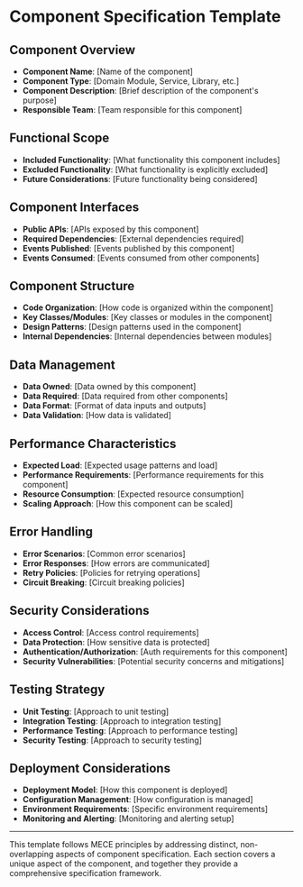 # Component Specification Template

## Component Overview

- **Component Name**: [Name of the component]
- **Component Type**: [Domain Module, Service, Library, etc.]
- **Component Description**: [Brief description of the component's purpose]
- **Responsible Team**: [Team responsible for this component]

## Functional Scope

- **Included Functionality**: [What functionality this component includes]
- **Excluded Functionality**: [What functionality is explicitly excluded]
- **Future Considerations**: [Future functionality being considered]

## Component Interfaces

- **Public APIs**: [APIs exposed by this component]
- **Required Dependencies**: [External dependencies required]
- **Events Published**: [Events published by this component]
- **Events Consumed**: [Events consumed from other components]

## Component Structure

- **Code Organization**: [How code is organized within the component]
- **Key Classes/Modules**: [Key classes or modules in the component]
- **Design Patterns**: [Design patterns used in the component]
- **Internal Dependencies**: [Internal dependencies between modules]

## Data Management

- **Data Owned**: [Data owned by this component]
- **Data Required**: [Data required from other components]
- **Data Format**: [Format of data inputs and outputs]
- **Data Validation**: [How data is validated]

## Performance Characteristics

- **Expected Load**: [Expected usage patterns and load]
- **Performance Requirements**: [Performance requirements for this component]
- **Resource Consumption**: [Expected resource consumption]
- **Scaling Approach**: [How this component can be scaled]

## Error Handling

- **Error Scenarios**: [Common error scenarios]
- **Error Responses**: [How errors are communicated]
- **Retry Policies**: [Policies for retrying operations]
- **Circuit Breaking**: [Circuit breaking policies]

## Security Considerations

- **Access Control**: [Access control requirements]
- **Data Protection**: [How sensitive data is protected]
- **Authentication/Authorization**: [Auth requirements for this component]
- **Security Vulnerabilities**: [Potential security concerns and mitigations]

## Testing Strategy

- **Unit Testing**: [Approach to unit testing]
- **Integration Testing**: [Approach to integration testing]
- **Performance Testing**: [Approach to performance testing]
- **Security Testing**: [Approach to security testing]

## Deployment Considerations

- **Deployment Model**: [How this component is deployed]
- **Configuration Management**: [How configuration is managed]
- **Environment Requirements**: [Specific environment requirements]
- **Monitoring and Alerting**: [Monitoring and alerting setup]

---

This template follows MECE principles by addressing distinct, non-overlapping aspects of component specification. Each section covers a unique aspect of the component, and together they provide a comprehensive specification framework.

